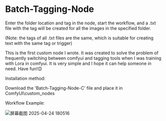 # Batch-Tagging-Node

Enter the folder location and tag in the node, start the workflow, and a .txt file with the tag will be created for all the images in the specified folder. 

(Note: the tags of all .txt files are the same, which is suitable for creating text with the same tag or trigger) 

This is the first custom node I wrote. It was created to solve the problem of frequently switching between comfyui and tagging tools when I was training with Lora in comfyui. It is very simple and I hope it can help someone in need. Have fun!😊

Installation method:

Download the 'Batch-Tagging-Node-C' file and place it in ComfyUI\custom_nodes

Workflow Example:

![屏幕截图 2025-04-24 180516](https://github.com/user-attachments/assets/1b4d03fb-627d-41cd-a1c2-732b8cf35d3b)
